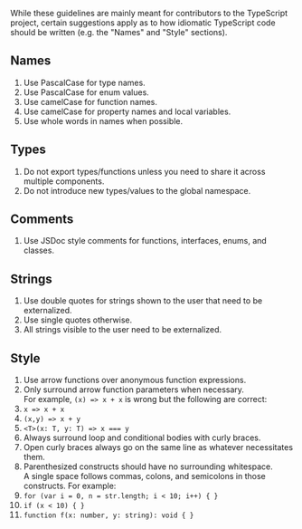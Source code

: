 While these guidelines are mainly meant for contributors to the TypeScript project, certain suggestions apply as to how idiomatic TypeScript code should be written (e.g. the "Names" and "Style" sections).

## Names
1. Use PascalCase for type names.
3. Use PascalCase for enum values.
4. Use camelCase for function names.
5. Use camelCase for property names and local variables.
7. Use whole words in names when possible.

## Types
1. Do not export types/functions unless you need to share it across multiple components.
2. Do not introduce new types/values to the global namespace.

## Comments
1. Use JSDoc style comments for functions, interfaces, enums, and classes.

## Strings
1. Use double quotes for strings shown to the user that need to be externalized.
2. Use single quotes otherwise. 
3. All strings visible to the user need to be externalized.

## Style

1. Use arrow functions over anonymous function expressions.
2. Only surround arrow function parameters when necessary. <br />For example, `(x) => x + x` is wrong but the following are correct:
  1. `x => x + x`
  2. `(x,y) => x + y`
  3. `<T>(x: T, y: T) => x === y`
3. Always surround loop and conditional bodies with curly braces.
4. Open curly braces always go on the same line as whatever necessitates them.
5. Parenthesized constructs should have no surrounding whitespace. <br />A single space follows commas, colons, and semicolons in those constructs. For example:
  1. `for (var i = 0, n = str.length; i < 10; i++) { }`
  2. `if (x < 10) { }`
  3. `function f(x: number, y: string): void { }`

